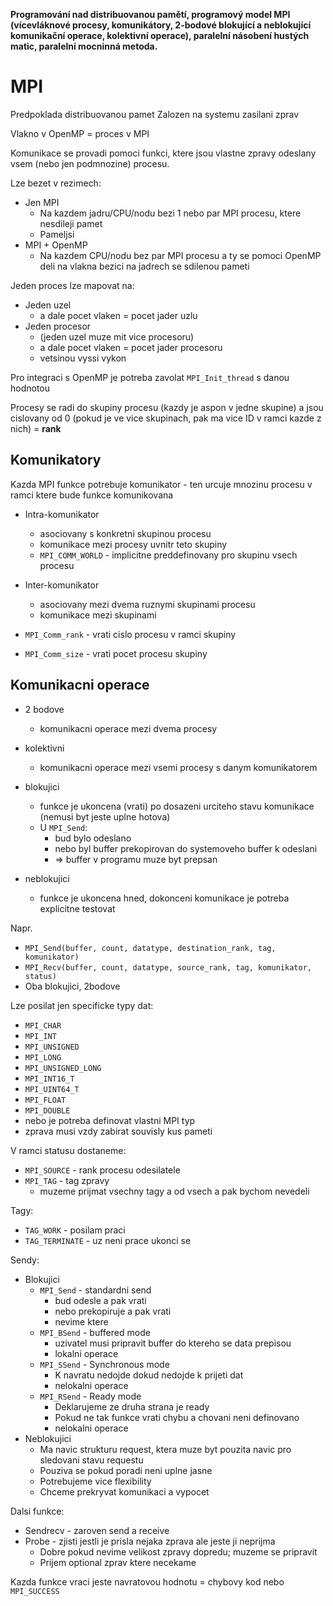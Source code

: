 **Programování nad distribuovanou pamětí, programový model MPI (vícevláknové procesy, komunikátory, 2-bodové blokující a neblokující komunikační operace, kolektivní operace), paralelní násobení hustých matic, paralelní mocninná metoda.**

# MPI
Predpoklada distribuovanou pamet
Zalozen na systemu zasilani zprav

Vlakno v OpenMP = proces v MPI

Komunikace se provadi pomoci funkci, ktere jsou vlastne zpravy odeslany vsem (nebo jen podmnozine) procesu.

Lze bezet v rezimech:
- Jen MPI
	- Na kazdem jadru/CPU/nodu bezi 1 nebo par MPI procesu, ktere nesdileji pamet
	- Pameljsi
- MPI + OpenMP
	- Na kazdem CPU/nodu bez par MPI procesu a ty se pomoci OpenMP deli na vlakna bezici na jadrech se sdilenou pameti

Jeden proces lze mapovat na:
- Jeden uzel
	- a dale pocet vlaken = pocet jader uzlu
- Jeden procesor
	- (jeden uzel muze mit vice procesoru)
	- a dale pocet vlaken = pocet jader procesoru
	- vetsinou vyssi vykon

Pro integraci s OpenMP je potreba zavolat `MPI_Init_thread` s danou hodnotou

Procesy se radi do skupiny procesu (kazdy je aspon v jedne skupine) a jsou cislovany od 0 (pokud je ve vice skupinach, pak ma vice ID v ramci kazde z nich) = **rank**
## Komunikatory
Kazda MPI funkce potrebuje komunikator - ten urcuje mnozinu procesu v ramci ktere bude funkce komunikovana
- Intra-komunikator
	- asociovany s konkretni skupinou procesu
	- komunikace mezi procesy uvnitr teto skupiny
	- `MPI_COMM_WORLD` - implicitne preddefinovany pro skupinu vsech procesu
- Inter-komunikator
	- asociovany mezi dvema ruznymi skupinami procesu
	- komunikace mezi skupinami

- `MPI_Comm_rank` - vrati cislo procesu v ramci skupiny
- `MPI_Comm_size` - vrati pocet procesu skupiny
## Komunikacni operace
- 2 bodove
	- komunikacni operace mezi dvema procesy
- kolektivni
	- komunikacni operace mezi vsemi procesy s danym komunikatorem

- blokujici
	- funkce je ukoncena (vrati) po dosazeni urciteho stavu komunikace (nemusi byt jeste uplne hotova)
	- U `MPI_Send`:
		- bud bylo odeslano
		- nebo byl buffer prekopirovan do systemoveho buffer k odeslani
		- => buffer v programu muze byt prepsan
- neblokujici
	- funkce je ukoncena hned, dokonceni komunikace je potreba explicitne testovat

Napr.
- `MPI_Send(buffer, count, datatype, destination_rank, tag, komunikator)`
- `MPI_Recv(buffer, count, datatype, source_rank, tag, komunikator, status)`
- Oba blokujici, 2bodove

Lze posilat jen specificke typy dat:
- `MPI_CHAR`
- `MPI_INT`
- `MPI_UNSIGNED`
- `MPI_LONG`
- `MPI_UNSIGNED_LONG`
- `MPI_INT16_T`
- `MPI_UINT64_T`
- `MPI_FLOAT`
- `MPI_DOUBLE`
- nebo je potreba definovat vlastni MPI typ
- zprava musi vzdy zabirat souvisly kus pameti

V ramci statusu dostaneme:
- `MPI_SOURCE` - rank procesu odesilatele
- `MPI_TAG` - tag zpravy
	- muzeme prijmat vsechny tagy a od vsech a pak bychom nevedeli

Tagy:
- `TAG_WORK` - posilam praci
- `TAG_TERMINATE` - uz neni prace ukonci se

Sendy:
- Blokujici
	- `MPI_Send` - standardni send
		- bud odesle a pak vrati
		- nebo prekopiruje a pak vrati
		- nevime ktere
	- `MPI_BSend` - buffered mode
		- uzivatel musi pripravit buffer do ktereho se data prepisou
		- lokalni operace
	- `MPI_SSend` - Synchronous mode
		- K navratu nedojde dokud nedojde k prijeti dat
		- nelokalni operace
	- `MPI_RSend` - Ready mode
		- Deklarujeme ze druha strana je ready
		- Pokud ne tak funkce vrati chybu a chovani neni definovano
		- nelokalni operace
- Neblokujici
	- Ma navic strukturu request, ktera muze byt pouzita navic pro sledovani stavu requestu
	- Pouziva se pokud poradi neni uplne jasne
	- Potrebujeme vice flexibility
	- Chceme prekryvat komunikaci a vypocet

Dalsi funkce:
- Sendrecv - zaroven send a receive
- Probe - zjisti jestli je prisla nejaka zprava ale jeste ji neprijma
	- Dobre pokud nevime velikost zpravy dopredu; muzeme se pripravit
	- Prijem optional zprav ktere necekame

Kazda funkce vraci jeste navratovou hodnotu = chybovy kod nebo `MPI_SUCCESS`